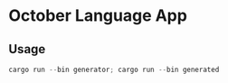 # October Language App

## Usage

```powershell
cargo run --bin generator; cargo run --bin generated
```
